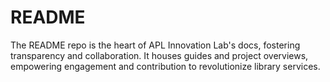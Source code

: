 # README
The README repo is the heart of APL Innovation Lab's docs, fostering transparency and collaboration. It houses guides and project overviews, empowering engagement and contribution to revolutionize library services.
